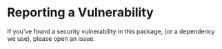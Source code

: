 # Reporting a Vulnerability

If you've found a security vulnerability in this package, (or a dependency we use), please open an issue.
